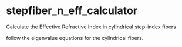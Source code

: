 # stepfiber_n_eff_calculator
Calculate the Effective Refractive Index in cylindrical step-index fibers

follow the eigenvalue equations for the cylindrical fibers.
